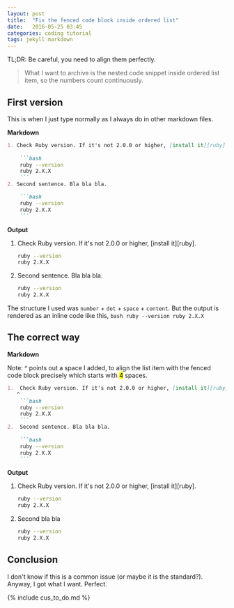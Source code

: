 ```yaml
---
layout: post
title:  "Fix the fenced code block inside ordered list"
date:   2016-05-25 03:45 
categories: coding tutorial
tags: jekyll markdown
---
```


<p class="pullquote">
TL;DR: Be careful, you need to align them perfectly.
</p>

> What I want to archive is the nested code snippet inside ordered list item, so the numbers count continuously.

First version
---

This is when I just type normally as I always do in other markdown files. 

**Markdown**

```md
1. Check Ruby version. If it's not 2.0.0 or higher, [install it][ruby].
    
    ```bash
    ruby --version
    ruby 2.X.X
    ```
2. Second sentence. Bla bla bla.

    ```bash
    ruby --version
    ruby 2.X.X
    ```
```

**Output**

1. Check Ruby version. If it's not 2.0.0 or higher, [install it][ruby].
    
    ```bash
    ruby --version
    ruby 2.X.X
    ```
2. Second sentence. Bla bla bla.

    ```bash
    ruby --version
    ruby 2.X.X
    ```

The structure I used was `number` + `dot` + `space` + `content`. But the output is rendered as an inline code like this, `bash ruby --version ruby 2.X.X`

The correct way
---

**Markdown**

<p class="pullquote" markdown="1">
Note: ^ points out a space I added, to align the list item with the fenced code block precisely which starts with <mark>4</mark> spaces.
</p>

```md
1.  Check Ruby version. If it's not 2.0.0 or higher, [install it][ruby].
   ^    
    ```bash
    ruby --version
    ruby 2.X.X
    ```
2.  Second sentence. Bla bla bla.
    
    ```bash
    ruby --version
    ruby 2.X.X
    ```
```

**Output**

1.  Check Ruby version. If it's not 2.0.0 or higher, [install it][ruby].
    
    ```bash
    ruby --version
    ruby 2.X.X
    ```
2.  Second bla bla

    ```bash
    ruby --version
    ruby 2.X.X
    ```

Conclusion
---
I don't know if this is a common issue (or maybe it is the standard?). Anyway, I got what I want. Perfect.

{% include cus_to_do.md %}
